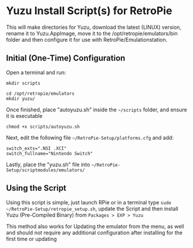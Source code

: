 # Yuzu Install Script(s) for RetroPie

This will make directories for Yuzu, download the latest (LINUX) version, rename it to Yuzu.AppImage, move it to the /opt/retropie/emulators/bin folder and then configure it for use with RetroPie/Emulationstation.

## Initial (One-Time) Configuration
Open a terminal and run:
```
mkdir scripts

cd /opt/retropie/emulators
mkdir yuzu/
```
Once finished, place "autoyuzu.sh" inside the `~/scripts` folder, and ensure it is executable

```
chmod +x scripts/autoyuzu.sh
```

Next, edit the following file `~/RetroPie-Setup/platforms.cfg` and add:

```
switch_exts=".NSI .XCI"
switch_fullname="Nintendo Switch"
```

Lastly, place the "yuzu.sh" file into `~/RetroPie-Setup/scriptmodules/emulators/`

## Using the Script

Using this script is simple, just launch RPie or in a terminal type `sudo ~/RetroPie-Setup/retropie_setup.sh`, update the Script and then install Yuzu (Pre-Compiled Binary) from `Packages > EXP > Yuzu`

This method also works for Updating the emulator from the menu, as well and should not require any additional configuration after installing for the first time or updating
